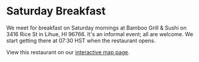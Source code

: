 # Saturday Breakfast

We meet for breakfast on Saturday mornings at Bamboo Grill & Sushi on
3416 Rice St in Lihue, HI 96766. It's an informal event; all are
welcome. We start getting there at 07:30 HST when the restaurant
opens.

View this restaurant on our <a href="{{relative to
'map.html'}}">interactive map page</a>.
